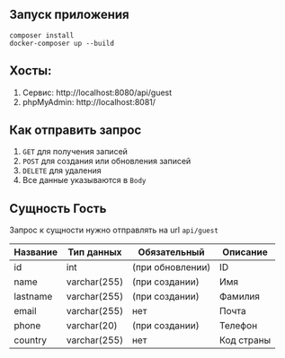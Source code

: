 ## Запуск приложения
```
composer install
docker-composer up --build
```
## Хосты:
1. Сервис: http://localhost:8080/api/guest
2. phpMyAdmin: http://localhost:8081/

## Как отправить запрос
1. `GET` для получения записей
2. `POST` для создания или обновления записей
3. `DELETE` для удаления
4. Все данные указываются в `Body`

## Сущность Гость

Запрос к сущности нужно отправлять на url `api/guest`

| Название | Тип данных   | Обязательный     | Описание   |
|----------|--------------|------------------|------------|
| id       | int          | (при обновлении) | ID         |
| name     | varchar(255) | (при создании)   | Имя        |
| lastname | varchar(255) | (при создании)   | Фамилия    |
| email        | varchar(255) | нет              | Почта      |
| phone        | varchar(20)  | (при создании)   | Телефон    |
| country       | varchar(255) | нет              | Код страны |
